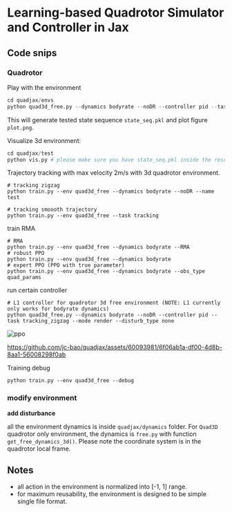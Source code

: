 # Learning-based Quadrotor Simulator and Controller in Jax

## Code snips

### Quadrotor

Play with the environment

```python
cd quadjax/envs
python quad3d_free.py --dynamics bodyrate --noDR --controller pid --task tracking_zigzag --mode render --disturb_type none
```

This will generate tested state sequence `state_seq.pkl` and plot figure `plot.png`.

Visualize 3d environment:

```python
cd quadjax/test
python vis.py # please make sure you have state_seq.pkl inside the results. 
```

Trajectory tracking with max velocity 2m/s with 3d quadrotor environment.

```
# tracking zigzag
python train.py --env quad3d_free --dynamics bodyrate --noDR --name test

# tracking smoooth trajectory
python train.py --env quad3d_free --task tracking
```

train RMA

```shell
# RMA
python train.py --env quad3d_free --dynamics bodyrate --RMA
# robust PPO
python train.py --env quad3d_free --dynamics bodyrate
# expert PPO (PPO with true parameter)
python train.py --env quad3d_free --dynamics bodyrate --obs_type quad_params
```

run certain controller

```shell
# L1 controller for quadrotor 3d free environment (NOTE: L1 currently only works for bodyrate dynamics)
python quad3d_free.py --dynamics bodyrate --noDR --controller pid --task tracking_zigzag --mode render --disturb_type none
```

![ppo](https://github.com/jc-bao/quadjax/assets/60093981/48220814-8775-4539-b9bc-85f6236b077b)

https://github.com/jc-bao/quadjax/assets/60093981/6f06ab1a-df00-4d8b-8aa1-56008298f0ab

Training debug

```
python train.py --env quad3d_free --debug
```

### modify environment

**add disturbance**

all the environment dynamics is inside `quadjax/dynamics` folder. For `Quad3D` quadrotor only environment, the dynamics is `free.py` with function `get_free_dynamics_3d()`. Please note the coordinate system is in the quadrotor local frame. 

## Notes

* all action in the environment is normalized into [-1, 1] range.
* for maximum reusability, the environment is designed to be simple single file format.